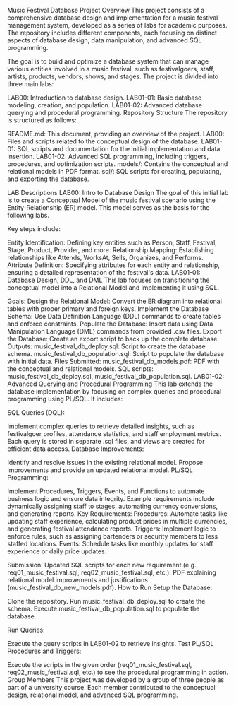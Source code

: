 
Music Festival Database Project
Overview
This project consists of a comprehensive database design and implementation for a music festival management system, developed as a series of labs for academic purposes. The repository includes different components, each focusing on distinct aspects of database design, data manipulation, and advanced SQL programming.

The goal is to build and optimize a database system that can manage various entities involved in a music festival, such as festivalgoers, staff, artists, products, vendors, shows, and stages. The project is divided into three main labs:

LAB00: Introduction to database design.
LAB01-01: Basic database modeling, creation, and population.
LAB01-02: Advanced database querying and procedural programming.
Repository Structure
The repository is structured as follows:

README.md: This document, providing an overview of the project.
LAB00: Files and scripts related to the conceptual design of the database.
LAB01-01: SQL scripts and documentation for the initial implementation and data insertion.
LAB01-02: Advanced SQL programming, including triggers, procedures, and optimization scripts.
models/: Contains the conceptual and relational models in PDF format.
sql/: SQL scripts for creating, populating, and exporting the database.

LAB Descriptions
LAB00: Intro to Database Design
The goal of this initial lab is to create a Conceptual Model of the music festival scenario using the Entity-Relationship (ER) model. This model serves as the basis for the following labs.

Key steps include:

Entity Identification: Defining key entities such as Person, Staff, Festival, Stage, Product, Provider, and more.
Relationship Mapping: Establishing relationships like Attends, WorksAt, Sells, Organizes, and Performs.
Attribute Definition: Specifying attributes for each entity and relationship, ensuring a detailed representation of the festival's data.
LAB01-01: Database Design, DDL, and DML
This lab focuses on transitioning the conceptual model into a Relational Model and implementing it using SQL.

Goals:
Design the Relational Model: Convert the ER diagram into relational tables with proper primary and foreign keys.
Implement the Database Schema: Use Data Definition Language (DDL) commands to create tables and enforce constraints.
Populate the Database: Insert data using Data Manipulation Language (DML) commands from provided .csv files.
Export the Database: Create an export script to back up the complete database.
Outputs:
music_festival_db_deploy.sql: Script to create the database schema.
music_festival_db_population.sql: Script to populate the database with initial data.
Files Submitted:
music_festival_db_models.pdf: PDF with the conceptual and relational models.
SQL scripts: music_festival_db_deploy.sql, music_festival_db_population.sql.
LAB01-02: Advanced Querying and Procedural Programming
This lab extends the database implementation by focusing on complex queries and procedural programming using PL/SQL. It includes:

SQL Queries (DQL):

Implement complex queries to retrieve detailed insights, such as festivalgoer profiles, attendance statistics, and staff employment metrics.
Each query is stored in separate .sql files, and views are created for efficient data access.
Database Improvements:

Identify and resolve issues in the existing relational model.
Propose improvements and provide an updated relational model.
PL/SQL Programming:

Implement Procedures, Triggers, Events, and Functions to automate business logic and ensure data integrity.
Example requirements include dynamically assigning staff to stages, automating currency conversions, and generating reports.
Key Requirements:
Procedures: Automate tasks like updating staff experience, calculating product prices in multiple currencies, and generating festival attendance reports.
Triggers: Implement logic to enforce rules, such as assigning bartenders or security members to less staffed locations.
Events: Schedule tasks like monthly updates for staff experience or daily price updates.

Submission:
Updated SQL scripts for each new requirement (e.g., req01_music_festival.sql, req02_music_festival.sql, etc.).
PDF explaining relational model improvements and justifications (music_festival_db_new_models.pdf).
How to Run
Setup the Database:

Clone the repository.
Run music_festival_db_deploy.sql to create the schema.
Execute music_festival_db_population.sql to populate the database.

Run Queries:

Execute the query scripts in LAB01-02 to retrieve insights.
Test PL/SQL Procedures and Triggers:

Execute the scripts in the given order (req01_music_festival.sql, req02_music_festival.sql, etc.) to see the procedural programming in action.
Group Members
This project was developed by a group of three people as part of a university course. Each member contributed to the conceptual design, relational model, and advanced SQL programming.

